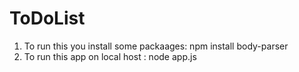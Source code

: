 # ToDoList
1. To run this you install some packaages: npm install body-parser
2. To run this app on local host : node app.js
